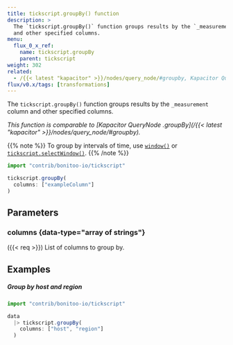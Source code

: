 ```yaml
---
title: tickscript.groupBy() function
description: >
  The `tickscript.groupBy()` function groups results by the `_measurement` column
  and other specified columns.
menu:
  flux_0_x_ref:
    name: tickscript.groupBy
    parent: tickscript
weight: 302
related:
  - /{{< latest "kapacitor" >}}/nodes/query_node/#groupby, Kapacitor QueryNode - groupBy
flux/v0.x/tags: [transformations]
---
```


The `tickscript.groupBy()` function groups results by the `_measurement` column and
other specified columns.

_This function is comparable to [Kapacitor QueryNode .groupBy](/{{< latest "kapacitor" >}}/nodes/query_node/#groupby)._

{{% note %}}
To group by intervals of time, use [`window()`](/flux/v0.x/stdlib/universe/window/)
or [`tickscript.selectWindow()`](/flux/v0.x/stdlib/contrib/bonitoo-io/tickscript/selectwindow/).
{{% /note %}}

```js
import "contrib/bonitoo-io/tickscript"

tickscript.groupBy(
  columns: ["exampleColumn"]
)
```

## Parameters

### columns {data-type="array of strings"}
({{< req >}})
List of columns to group by.

## Examples

##### Group by host and region
```js
import "contrib/bonitoo-io/tickscript"

data
  |> tickscript.groupBy(
    columns: ["host", "region"]
  )
```
